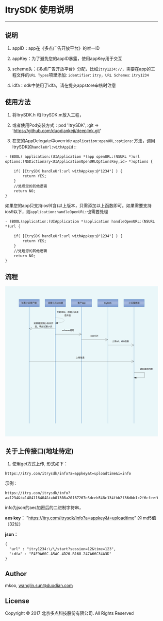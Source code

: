 # ItrySDK 使用说明
***

## 说明
1. appID：app在《多点广告开放平台》的唯一ID

2. appKey：为了避免您的appID暴露，使用appKey用于交互

3. scheme头：《多点广告开放平台》分配，比如`itry1234://`，需要在app的工程文件的`URL Types`项里添加: `identifier`: `itry`，`URL Schemes`: `itry1234 `

4. idfa：sdk中使用了idfa，请在提交appstore审核时注意

## 使用方法
1. 将ItrySDK.h 和 ItrySDK.m放入工程，

2. 或者使用Pod安装方式：pod 'ItrySDK', :git => 'https://github.com/duodiankeji/deeplink.git'

3. 在您的AppDelegate中override `application:openURL:options:`方法，调用ItrySDK的`handleUrl:withAppId:`:

```
- (BOOL) application:(UIApplication *)app openURL:(NSURL *)url options:(NSDictionary<UIApplicationOpenURLOptionsKey,id> *)options {
    
    if( [ItrySDK handleUrl:url withAppkey:@"1234"] ) {
        return YES;
    }
    //处理您的其他逻辑
    return NO;
}

```
如果您的app只支持ios9(含)以上版本，只需添加以上函数即可。如果需要支持ios9以下，则`application:handleOpenURL:`也需要处理

```
- (BOOL)application:(UIApplication *)application handleOpenURL:(NSURL *)url {
    
    if( [ItrySDK handleUrl:url withAppkey:@"1234"] ) {
        return YES;
    }
    //处理您的其他逻辑
    return NO;
}
```
## 流程
![](Sequence.png)


## 关于上传接口(地址待定)
1. 使用get方式上传, 形式如下：

```
https://itry.com/itrysdk/info?a=appkey&t=uploadtime&i=info
```

示例：

```
https://itry.com/itrysdk/info?a=1234&t=1484116404&i=b01308a20167267e3dceb548c134fbb2f36dbb1c2f6cfeef0eda79a2c4eb1b4253002798993f780ea85221ab4c61cb567d6a4bcb4f3438b484dc32fe41042bf1dd385c44c2de2a151c23ea88c60b70a5f74ecb5a1e13fd2633a35df0c0392e45938ab2290a862b05ab95ed64b8605a77
```

info为json的aes加密后的二进制字符串，

**aes key：**  "https://itry.com/itrysdk/info?a=appkey&t=uploadtime" 的 md5值（32位）

**json：**

```
{
  "url" : "itry1234:\/\/start?session=12&time=123",
  "idfa" : "F4F9A60C-A5AC-4D26-B168-247A66C34A3D"
}
```

## Author

mkoo, wanglin.sun@duodian.com

## License

Copyright © 2017 北京多点科技股份有限公司. All Rights Reserved
